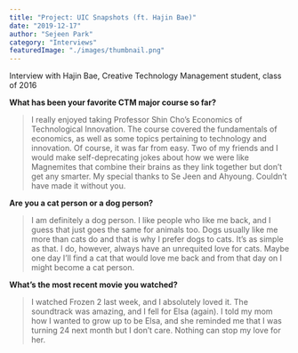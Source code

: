 ```yaml
---
title: "Project: UIC Snapshots (ft. Hajin Bae)"
date: "2019-12-17"
author: "Sejeen Park"
category: "Interviews"
featuredImage: "./images/thumbnail.png" 
---
```


Interview with Hajin Bae, Creative Technology Management student, class of 2016

**What has been your favorite CTM major course so far?**

> I really enjoyed taking Professor Shin Cho’s Economics of Technological Innovation. The course covered the fundamentals of economics, as well as some topics pertaining to technology and innovation. Of course, it was far from easy. Two of my friends and I would make self-deprecating jokes about how we were like Magnemites that combine their brains as they link together but don’t get any smarter. My special thanks to Se Jeen and Ahyoung. Couldn’t have made it without you.

**Are you a cat person or a dog person?**

> I am definitely a dog person. I like people who like me back, and I guess that just goes the same for animals too. Dogs usually like me more than cats do and that is why I prefer dogs to cats. It’s as simple as that. I do, however, always have an unrequited love for cats. Maybe one day I’ll find a cat that would love me back and from that day on I might become a cat person. 

**What’s the most recent movie you watched?**

> I watched Frozen 2 last week, and I absolutely loved it. The soundtrack was amazing, and I fell for Elsa (again). I told my mom how I wanted to grow up to be Elsa, and she reminded me that I was turning 24 next month but I don’t care. Nothing can stop my love for her.

